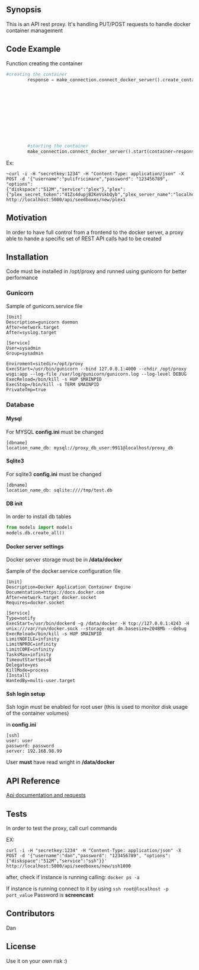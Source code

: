 ## Synopsis

This is an API rest proxy. It's handling PUT/POST requests to handle docker container management

## Code Example

Function creating the container

```python
#creating the container
        response = make_connection.connect_docker_server().create_container(image=image_name, hostname=name_id,
                                                                            ports=internal_port_udp_tcp_removed,
                                                                            environment={'ACCESS_TOKEN': plex_secret_token,
                                                                                         'SERVER_NAME': plex_server_name,
                                                                                         'MANUAL_PORT': my_dict_port_list.values()[0]},
                                                                            host_config=make_connection.connect_docker_server().create_host_config(
                                                                                cap_add=[cap_add_value],
                                                                                binds=[where_to_mount],
                                                                                port_bindings=my_dict_port_list,
                                                                                privileged=privileged, cpuset_cpus='0', cpu_period=100000,
                                                                                mem_limit=parser.config_params('container_settings')['memory']),
                                                                            command=exec_this, name=name_id)
        #starting the container
        make_connection.connect_docker_server().start(container=response.get('Id'))
```
        
Ex:

```
~curl -i -H "secretkey:1234" -H "Content-Type: application/json" -X POST -d '{"username":"pulifricimare","password": "123456789", "options": 
{"diskspace":"512M","service":"plex"},"plex":{"plex_secret_token":"41Zs4dupjB2KeVskbQyb","plex_server_name":"localhost_test"}}' http://localhost:5000/api/seedboxes/new/plex1
```

## Motivation

In order to have full control from a frontend to the docker server, a proxy able to hande a specific set of REST API calls had to be created

## Installation

Code must be installed in /opt/proxy and runned using gunicorn for better performance

### Gunicorn

Sample of gunicorn.service file


```
[Unit]
Description=gunicorn daemon
After=network.target
After=syslog.target

[Service]
User=sysadmin
Group=sysadmin

Enviroment=sitedir=/opt/proxy
ExecStart=/usr/bin/gunicorn --bind 127.0.0.1:4000 --chdir /opt/proxy  wsgi:app --log-file /var/log/gunicorn/gunicorn.log --log-level DEBUG
ExecReload=/bin/kill -s HUP $MAINPID
ExecStop=/bin/kill -s TERM $MAINPID
PrivateTmp=true
```

### Database

#### Mysql

For MYSQL **config.ini** must be changed

```
[dbname]
location_name_db: mysql://proxy_db_user:9911@localhost/proxy_db
```

#### Sqlite3

For sqlite3 **config.ini** must be changed

```
[dbname]
location_name_db: sqlite:////tmp/test.db
```

#### DB init

In order to install db tables

```python
from models import models
models.db.create_all()
```

#### Docker server settings

Docker server storage must be in **/data/docker**

Sample of the docker.service configuration file

```
[Unit]
Description=Docker Application Container Engine
Documentation=https://docs.docker.com
After=network.target docker.socket
Requires=docker.socket

[Service]
Type=notify
ExecStart=/usr/bin/dockerd -g /data/docker -H tcp://127.0.0.1:4243 -H unix:///var/run/docker.sock --storage-opt dm.basesize=2048Mb --debug
ExecReload=/bin/kill -s HUP $MAINPID
LimitNOFILE=infinity
LimitNPROC=infinity
LimitCORE=infinity
TasksMax=infinity
TimeoutStartSec=0
Delegate=yes
KillMode=process
[Install]
WantedBy=multi-user.target
```

#### Ssh login setup

Ssh login must be enabled for root user (this is used to monitor disk usage of the container volumes)

in **config.ini**

```
[ssh]
user: user
password: password
server: 192.168.98.99
```

User **must** have read wright in **/data/docker**


## API Reference

[Api documentation and requests](https://docs.google.com/spreadsheets/d/1dNXysy8pBEoM8M0qyzARihbboUXdAt57Yh3Idn2TWXc/edit?pli=1#gid=0)

## Tests

In order to test the proxy, call curl commands

EX:

```
curl -i -H "secretkey:1234" -H "Content-Type: application/json" -X POST -d '{"username":"dan","password": "123456789", "options": {"diskspace":"512M","service":"ssh"}}' http://localhost:5000/api/seedboxes/new/ssh1000
```

after, check if instance is running calling: ```docker ps -a```

If instance is running connect to it by using ```ssh root@localhost -p port_value``` Password is **screencast**

## Contributors

Dan

## License

Use it on your own risk :)